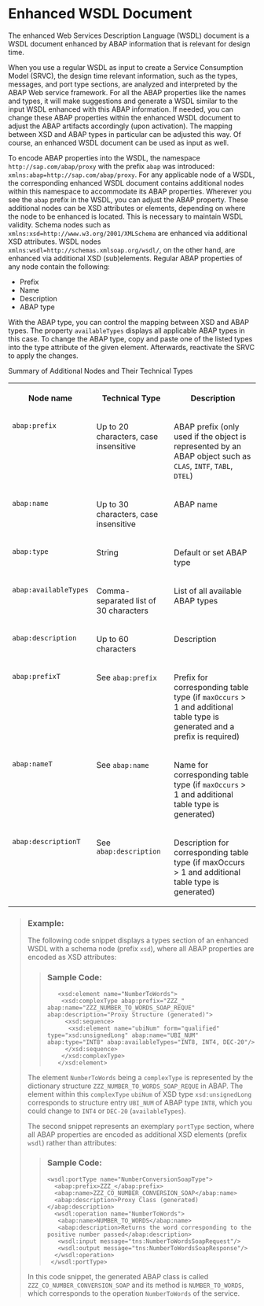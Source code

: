 <!-- loio3a893d98029b429da160ac133a9f7232 -->

# Enhanced WSDL Document

The enhanced Web Services Description Language \(WSDL\) document is a WSDL document enhanced by ABAP information that is relevant for design time.

When you use a regular WSDL as input to create a Service Consumption Model \(SRVC\), the design time relevant information, such as the types, messages, and port type sections, are analyzed and interpreted by the ABAP Web service framework. For all the ABAP properties like the names and types, it will make suggestions and generate a WSDL similar to the input WSDL enhanced with this ABAP information. If needed, you can change these ABAP properties within the enhanced WSDL document to adjust the ABAP artifacts accordingly \(upon activation\). The mapping between XSD and ABAP types in particular can be adjusted this way. Of course, an enhanced WSDL document can be used as input as well.

To encode ABAP properties into the WSDL, the namespace `http://sap.com/abap/proxy` with the prefix `abap` was introduced: `xmlns:abap=http://sap.com/abap/proxy`. For any applicable node of a WSDL, the corresponding enhanced WSDL document contains additional nodes within this namespace to accommodate its ABAP properties. Wherever you see the `abap` prefix in the WSDL, you can adjust the ABAP property. These additional nodes can be XSD attributes or elements, depending on where the node to be enhanced is located. This is necessary to maintain WSDL validity. Schema nodes such as `xmlns:xsd=http://www.w3.org/2001/XMLSchema` are enhanced via additional XSD attributes. WSDL nodes `xmlns:wsdl=http://schemas.xmlsoap.org/wsdl/`, on the other hand, are enhanced via additional XSD \(sub\)elements. Regular ABAP properties of any node contain the following:

-   Prefix
-   Name
-   Description
-   ABAP type

With the ABAP type, you can control the mapping between XSD and ABAP types. The property `availableTypes` displays all applicable ABAP types in this case. To change the ABAP type, copy and paste one of the listed types into the type attribute of the given element. Afterwards, reactivate the SRVC to apply the changes.

<a name="loio3a893d98029b429da160ac133a9f7232__table_igc_jnw_dw"/>Summary of Additional Nodes and Their Technical Types


<table>
<tr>
<th valign="top">

Node name



</th>
<th valign="top">

Technical Type



</th>
<th valign="top">

Description



</th>
</tr>
<tr>
<td valign="top">

`abap:prefix`



</td>
<td valign="top">

Up to 20 characters, case insensitive



</td>
<td valign="top">

ABAP prefix \(only used if the object is represented by an ABAP object such as `CLAS`, `INTF`, `TABL`, `DTEL`\)



</td>
</tr>
<tr>
<td valign="top">

`abap:name`



</td>
<td valign="top">

Up to 30 characters, case insensitive



</td>
<td valign="top">

ABAP name



</td>
</tr>
<tr>
<td valign="top">

`abap:type`



</td>
<td valign="top">

String



</td>
<td valign="top">

Default or set ABAP type



</td>
</tr>
<tr>
<td valign="top">

`abap:availableTypes`



</td>
<td valign="top">

Comma-separated list of 30 characters



</td>
<td valign="top">

List of all available ABAP types



</td>
</tr>
<tr>
<td valign="top">

`abap:description`



</td>
<td valign="top">

Up to 60 characters



</td>
<td valign="top">

Description



</td>
</tr>
<tr>
<td valign="top">

`abap:prefixT`



</td>
<td valign="top">

See `abap:prefix`



</td>
<td valign="top">

Prefix for corresponding table type \(if `maxOccurs` \> 1 and additional table type is generated and a prefix is required\)



</td>
</tr>
<tr>
<td valign="top">

`abap:nameT`



</td>
<td valign="top">

See `abap:name`



</td>
<td valign="top">

Name for corresponding table type \(if `maxOccurs` \> 1 and additional table type is generated\)



</td>
</tr>
<tr>
<td valign="top">

`abap:descriptionT`



</td>
<td valign="top">

See `abap:description`



</td>
<td valign="top">

Description for corresponding table type \(if maxOccurs \> 1 and additional table type is generated\)



</td>
</tr>
</table>

> ### Example:  
> The following code snippet displays a types section of an enhanced WSDL with a schema node \(prefix `xsd`\), where all ABAP properties are encoded as XSD attributes:
> 
> > ### Sample Code:  
> > ```
> >    <xsd:element name="NumberToWords">
> >     <xsd:complexType abap:prefix="ZZZ_" abap:name="ZZZ_NUMBER_TO_WORDS_SOAP_REQUE" abap:description="Proxy Structure (generated)">
> >      <xsd:sequence>
> >       <xsd:element name="ubiNum" form="qualified" type="xsd:unsignedLong" abap:name="UBI_NUM" abap:type="INT8" abap:availableTypes="INT8, INT4, DEC-20"/>
> >      </xsd:sequence>
> >     </xsd:complexType>
> >    </xsd:element>
> > 
> > ```
> 
> The element `NumberToWords` being a `complexType` is represented by the dictionary structure `ZZZ_NUMBER_TO_WORDS_SOAP_REQUE` in ABAP. The element within this `complexType` `ubiNum` of XSD type `xsd:unsignedLong` corresponds to structure entry `UBI_NUM` of ABAP type `INT8`, which you could change to `INT4` or `DEC-20` \(`availableTypes`\).
> 
> The second snippet represents an exemplary `portType` section, where all ABAP properties are encoded as additional XSD elements \(prefix `wsdl`\) rather than attributes:
> 
> > ### Sample Code:  
> > ```
> > <wsdl:portType name="NumberConversionSoapType">
> >   <abap:prefix>ZZZ_</abap:prefix>
> >   <abap:name>ZZZ_CO_NUMBER_CONVERSION_SOAP</abap:name>
> >   <abap:description>Proxy Class (generated)</abap:description>
> >   <wsdl:operation name="NumberToWords">
> >    <abap:name>NUMBER_TO_WORDS</abap:name>
> >    <abap:description>Returns the word corresponding to the positive number passed</abap:description>
> >    <wsdl:input message="tns:NumberToWordsSoapRequest"/>
> >    <wsdl:output message="tns:NumberToWordsSoapResponse"/>
> >   </wsdl:operation>
> >  </wsdl:portType>
> > 
> > ```
> 
> In this code snippet, the generated ABAP class is called `ZZZ_CO_NUMBER_CONVERSION_SOAP` and its method is `NUMBER_TO_WORDS`, which corresponds to the operation `NumberToWords` of the service.

